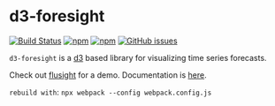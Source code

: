 # d3-foresight

[![Build Status](https://img.shields.io/travis/reichlab/d3-foresight/master.svg?style=flat-square)](https://travis-ci.org/reichlab/d3-foresight)
[![npm](https://img.shields.io/npm/v/d3-foresight.svg?style=flat-square)](https://www.npmjs.com/package/d3-foresight)
[![npm](https://img.shields.io/npm/l/d3-foresight.svg?style=flat-square)](https://www.npmjs.com/package/d3-foresight)
[![GitHub issues](https://img.shields.io/github/issues/reichlab/d3-foresight.svg?style=flat-square)](https://github.com/reichlab/d3-foresight/issues)

`d3-foresight` is a [d3](https://github.com/d3/d3) based library for visualizing
time series forecasts.

Check out [flusight](http://reichlab.io/flusight) for a demo. Documentation is
[here](http://reichlab.io/d3-foresight).


`rebuild with`: `npx webpack --config webpack.config.js`